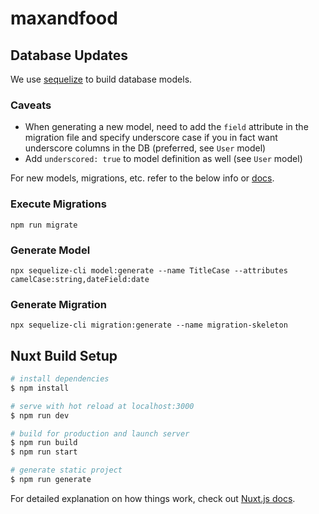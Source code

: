 # maxandfood

## Database Updates

We use [sequelize](https://sequelize.org/master/index.html) to build database models.

### Caveats

- When generating a new model, need to add the `field` attribute in the migration file and specify underscore case if you in fact want underscore columns in the DB (preferred, see `User` model)
- Add `underscored: true` to model definition as well (see `User` model)

For new models, migrations, etc. refer to the below info or [docs](https://sequelize.org/master/manual/migrations.html).

### Execute Migrations

```
npm run migrate
```

### Generate Model

```
npx sequelize-cli model:generate --name TitleCase --attributes camelCase:string,dateField:date
```

### Generate Migration

```
npx sequelize-cli migration:generate --name migration-skeleton
```

## Nuxt Build Setup

```bash
# install dependencies
$ npm install

# serve with hot reload at localhost:3000
$ npm run dev

# build for production and launch server
$ npm run build
$ npm run start

# generate static project
$ npm run generate
```

For detailed explanation on how things work, check out [Nuxt.js docs](https://nuxtjs.org).
